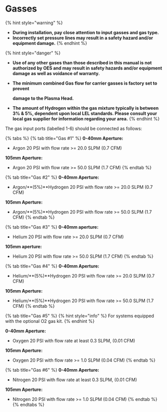 # Gasses

{% hint style="warning" %}
* **During installation, pay close attention to input gasses and gas type.**
* **Incorrectly set pressure lines may result in a safety hazard and/or equipment damage.**
{% endhint %}

{% hint style="danger" %}
* **Use of any other gases than those described in this manual is not authorized by OES and may result in safety hazards and/or equipment damage as well as voidance of warranty.**
*   **The minimum combined Gas flow for carrier gasses is factory set to prevent**

    **damage to the Plasma Head.**
* **The amount of Hydrogen within the gas mixture typically is between 3% & 5%, dependent upon local LEL standards. Please consult your local gas supplier for information regarding your area.**
{% endhint %}

The gas input ports (labelled 1-6) should be connected as follows:

{% tabs %}
{% tab title="Gas #1" %}
**0-40mm Aperture:**

* Argon 20 PSI with flow rate >= 20.0 SLPM (0.7 CFM)

**105mm Aperture:**

* Argon 20 PSI with flow rate >= 50.0 SLPM (1.7 CFM)
{% endtab %}

{% tab title="Gas #2" %}
**0-40mm Aperture:**

* Argon/**(5%)**Hydrogen 20 PSI with flow rate >= 20.0 SLPM (0.7 CFM)

**105mm Aperture:**

* Argon/**(5%)**Hydrogen 20 PSI with flow rate >= 50.0 SLPM (1.7 CFM)
{% endtab %}

{% tab title="Gas #3" %}
**0-40mm aperture:**

* Helium 20 PSI with flow rate >= 20.0 SLPM (0.7 CFM)

**105mm aperture:**

* Helium 20 PSI with flow rate >= 50.0 SLPM (1.7 CFM)
{% endtab %}

{% tab title="Gas #4" %}
**0-40mm Aperture:**

* Helium/**(5%)**Hydrogen 20 PSI with flow rate >= 20.0 SLPM (0.7 CFM)

**105mm Aperture:**

* Helium/**(5%)**Hydrogen 20 PSI with flow rate >= 50.0 SLPM (1.7 CFM)
{% endtab %}

{% tab title="Gas #5" %}
{% hint style="info" %}
For systems equipped with the optional O2 gas kit.
{% endhint %}

**0-40mm Aperture:**

* Oxygen 20 PSI with flow rate at least 0.3 SLPM, (0.01 CFM)

**105mm Aperture:**

* Oxygen 20 PSI with flow rate >= 1.0 SLPM (0.04 CFM)
{% endtab %}

{% tab title="Gas #6" %}
**0-40mm Aperture:**

* Nitrogen 20 PSI with flow rate at least 0.3 SLPM, (0.01 CFM)

**105mm Aperture:**

* Nitrogen 20 PSI with flow rate >= 1.0 SLPM (0.04 CFM)
{% endtab %}
{% endtabs %}
